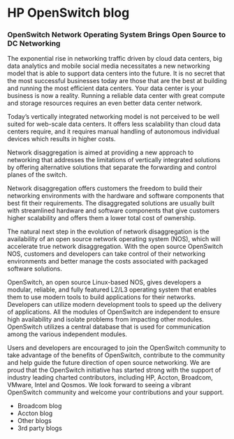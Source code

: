 # HP OpenSwitch blog

### OpenSwitch Network Operating System Brings Open Source to DC Networking

The exponential rise in networking traffic driven by cloud data centers, big data analytics and mobile social media necessitates a new networking model that is able to support data centers into the future. It is no secret that the most successful businesses today are those that are the best at building and running the most efficient data centers. Your data center is your business is now a reality. Running a reliable data center with great compute and storage resources requires an even better data center network.

Today’s vertically integrated networking model is not perceived to be well suited for web-scale data centers. It offers less scalability than cloud data centers require, and it requires manual handling of autonomous individual devices which results in higher costs.

Network disaggregation is aimed at providing a new approach to networking that addresses the limitations of vertically integrated solutions by offering alternative solutions that separate the forwarding and control planes of the switch.

Network disaggregation offers customers the freedom to build their networking environments with the hardware and software components that best fit their requirements. The disaggregated solutions are usually built with streamlined hardware and software components that give customers higher scalability and offers them a lower total cost of ownership.

The natural next step in the evolution of network disaggregation is the availability of an open source network operating system (NOS), which will accelerate true network disaggregation. With the open source OpenSwitch NOS, customers and developers can take control of their networking environments and better manage the costs associated with packaged software solutions.

OpenSwitch, an open source Linux-based NOS, gives developers a modular, reliable, and fully featured L2/L3 operating system that enables them to use modern tools to build applications for their networks. Developers can utilize modern development tools to speed up the delivery of applications. All the modules of OpenSwitch are independent to ensure high availability and isolate problems from impacting other modules. OpenSwitch utilizes a central database that is used for communication among the various independent modules.

Users and developers are encouraged to join the OpenSwitch community to take advantage of the benefits of OpenSwitch, contribute to the community and help guide the future direction of open source networking. We are proud that the OpenSwitch initiative has started strong with the support of industry leading charted contributors, including HP, Accton, Broadcom, VMware, Intel and Qosmos. We look forward to seeing a vibrant OpenSwitch community and welcome your contributions and your support.

-	Broadcom blog
-	Accton blog
-	Other blogs
-	3rd party blogs
